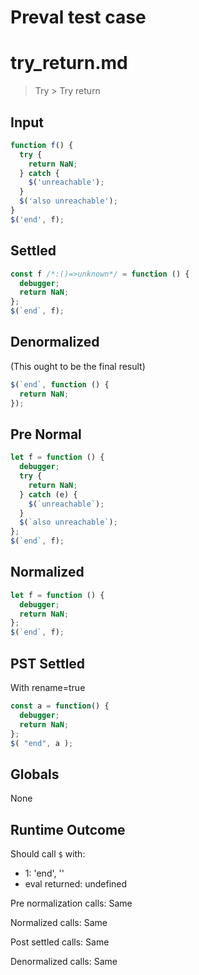 # Preval test case

# try_return.md

> Try > Try return
>
>

## Input

`````js filename=intro
function f() {
  try {
    return NaN;
  } catch {
    $('unreachable');
  }
  $('also unreachable');
}
$('end', f);
`````

## Settled


`````js filename=intro
const f /*:()=>unknown*/ = function () {
  debugger;
  return NaN;
};
$(`end`, f);
`````

## Denormalized
(This ought to be the final result)

`````js filename=intro
$(`end`, function () {
  return NaN;
});
`````

## Pre Normal


`````js filename=intro
let f = function () {
  debugger;
  try {
    return NaN;
  } catch (e) {
    $(`unreachable`);
  }
  $(`also unreachable`);
};
$(`end`, f);
`````

## Normalized


`````js filename=intro
let f = function () {
  debugger;
  return NaN;
};
$(`end`, f);
`````

## PST Settled
With rename=true

`````js filename=intro
const a = function() {
  debugger;
  return NaN;
};
$( "end", a );
`````

## Globals

None

## Runtime Outcome

Should call `$` with:
 - 1: 'end', '<function>'
 - eval returned: undefined

Pre normalization calls: Same

Normalized calls: Same

Post settled calls: Same

Denormalized calls: Same
